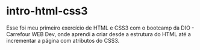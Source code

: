 # intro-html-css3

Esse foi meu primeiro exercício de HTML e CSS3 com o bootcamp da DIO - Carrefour WEB Dev, onde aprendi a criar desde a estrutura do HTML até a incrementar  a página com atributos do CSS3.
